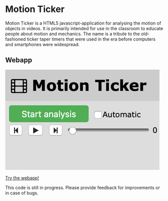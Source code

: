 # Motion Ticker
Motion Ticker is a HTML5 javascript-application for analysing the motion of objects in videos. It is primarily intended for use in the classroom to educate people about motion and mechanics. The name is a tribute to the old-fashioned ticker taper timers that were used in the era before computers and smartphones were widespread.

## Webapp

[![Webapp screenshot](/img/screenshot.png)](https://jeroenvantilburg.nl/motionticker)

[Try the webapp!](https://jeroenvantilburg.nl/motionticker)

This code is still in progress. Please provide feedback for improvements or in case of bugs.
